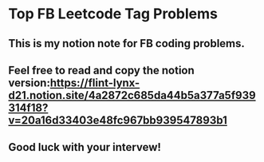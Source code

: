 # Top FB Leetcode Tag Problems
## This is my notion note for FB coding problems.
## Feel free to read and copy the notion version:https://flint-lynx-d21.notion.site/4a2872c685da44b5a377a5f939314f18?v=20a16d33403e48fc967bb939547893b1
## Good luck with your intervew!
